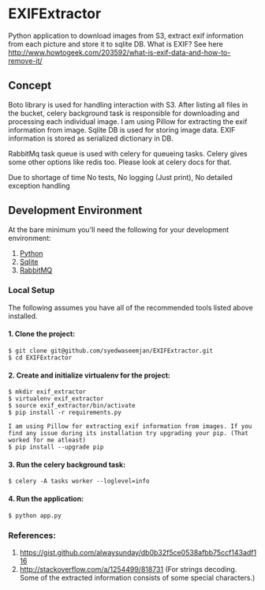 # EXIFExtractor
Python application to download images from S3, extract exif information from each picture and store it to sqlite DB. What is EXIF? See here http://www.howtogeek.com/203592/what-is-exif-data-and-how-to-remove-it/

## Concept

Boto library is used for handling interaction with S3. After listing all files in the bucket, celery background task is responsible for downloading and processing each individual image. I am using Pillow for extracting the exif information from image. Sqlite DB is used for storing image data. EXIF information is stored as serialized dictionary in DB.

RabbitMq task queue is used with celery for queueing tasks. Celery gives some other options like redis too. Please look at celery docs for that.

Due to shortage of time 
No tests, No logging (Just print), No detailed exception handling

## Development Environment

At the bare minimum you'll need the following for your development environment:

1. [Python](http://www.python.org)
2. [Sqlite](https://sqlite.org)
2. [RabbitMQ](https://www.rabbitmq.com)

### Local Setup

The following assumes you have all of the recommended tools listed above installed.

#### 1. Clone the project:

    $ git clone git@github.com/syedwaseemjan/EXIFExtractor.git
    $ cd EXIFExtractor

#### 2. Create and initialize virtualenv for the project:

    $ mkdir exif_extractor
    $ virtualenv exif_extractor
    $ source exif_extractor/bin/activate
    $ pip install -r requirements.py

    I am using Pillow for extracting exif information from images. If you find any issue during its installation try upgrading your pip. (That worked for me atleast)
    $ pip install --upgrade pip


#### 3. Run the celery background task:

    $ celery -A tasks worker --loglevel=info

#### 4. Run the application:

    $ python app.py

### References:
1. https://gist.github.com/alwaysunday/db0b32f5ce0538afbb75ccf143adf116
2. http://stackoverflow.com/a/1254499/818731 (For strings decoding. Some of the extracted information consists of some special characters.)
